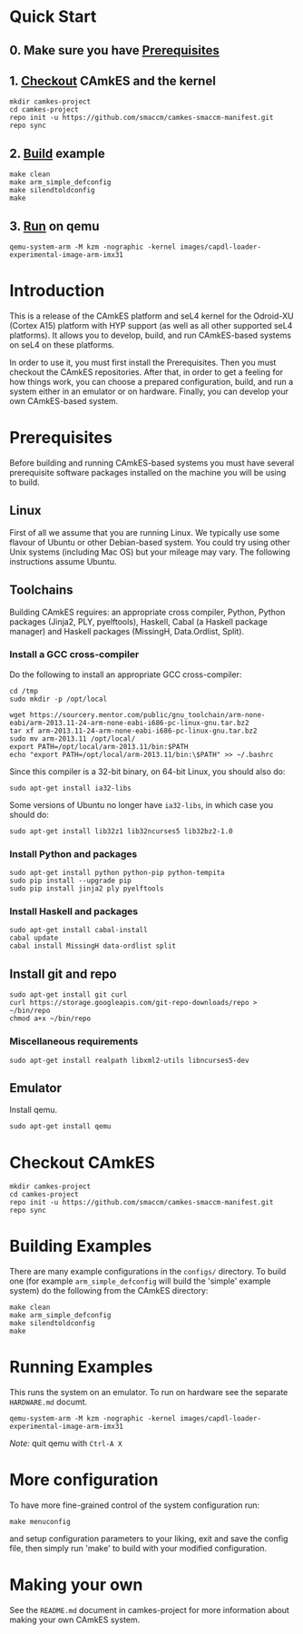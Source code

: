 <!-- @LICENSE(NICTA_CORE) -->

# Quick Start

## 0. Make sure you have [Prerequisites](#prerequisites)

## 1. [Checkout](#checkout) CAmkES and the kernel	

   	mkdir camkes-project
	cd camkes-project
	repo init -u https://github.com/smaccm/camkes-smaccm-manifest.git
	repo sync

## 2. [Build](#build) example

	make clean
	make arm_simple_defconfig
	make silendtoldconfig
	make

## 3. [Run](#run) on qemu

	qemu-system-arm -M kzm -nographic -kernel images/capdl-loader-experimental-image-arm-imx31

# Introduction

This is a release of the CAmkES platform and seL4 kernel for the Odroid-XU (Cortex A15) platform with HYP support (as well as all other supported seL4 platforms).  It allows you to develop, build, and run CAmkES-based systems on seL4 on these platforms.

In order to use it, you must first install the Prerequisites.  Then you must checkout the CAmkES repositories.  After that, in order to get a feeling for how things work, you can choose a prepared configuration, build, and run a system either in an emulator or on hardware.  Finally, you can develop your own CAmkES-based system.

<a name="prerequisites"></a>
# Prerequisites

Before building and running CAmkES-based systems you must have several prerequisite software packages installed on the machine you will be using to build.  

## Linux

First of all we assume that you are running Linux.  We typically use some flavour of Ubuntu or other Debian-based system.  You could try using other Unix systems (including Mac OS) but your mileage may vary.  The following instructions assume Ubuntu.

## Toolchains

Building CAmkES reguires: an appropriate cross compiler, Python, Python packages (Jinja2, PLY, pyelftools), Haskell, Cabal (a Haskell package manager) and Haskell packages (MissingH, Data.Ordlist, Split).

### Install a GCC cross-compiler

Do the following to install an appropriate GCC cross-compiler:

	cd /tmp
	sudo mkdir -p /opt/local
 
	wget https://sourcery.mentor.com/public/gnu_toolchain/arm-none-eabi/arm-2013.11-24-arm-none-eabi-i686-pc-linux-gnu.tar.bz2
	tar xf arm-2013.11-24-arm-none-eabi-i686-pc-linux-gnu.tar.bz2
	sudo mv arm-2013.11 /opt/local/
	export PATH=/opt/local/arm-2013.11/bin:$PATH
	echo "export PATH=/opt/local/arm-2013.11/bin:\$PATH" >> ~/.bashrc

Since this compiler is a 32-bit binary, on 64-bit Linux, you should also do:

	sudo apt-get install ia32-libs

Some versions of Ubuntu no longer have `ia32-libs`, in which case you should do:

	sudo apt-get install lib32z1 lib32ncurses5 lib32bz2-1.0

### Install Python and packages

	sudo apt-get install python python-pip python-tempita
	sudo pip install --upgrade pip
	sudo pip install jinja2 ply pyelftools

### Install Haskell and packages

	sudo apt-get install cabal-install
	cabal update
	cabal install MissingH data-ordlist split

## Install git and repo
   	sudo apt-get install git curl
	curl https://storage.googleapis.com/git-repo-downloads/repo > ~/bin/repo
	chmod a+x ~/bin/repo

### Miscellaneous requirements
	
	sudo apt-get install realpath libxml2-utils libncurses5-dev

## Emulator

Install qemu.

	sudo apt-get install qemu


<a name="checkout"></a>
# Checkout CAmkES

   	mkdir camkes-project
	cd camkes-project
	repo init -u https://github.com/smaccm/camkes-smaccm-manifest.git
	repo sync

<a name="build"></a>
# Building Examples

There are many example configurations in the `configs/` directory.  To build one (for example `arm_simple_defconfig` will build the 'simple' example system) do the following from the CAmkES directory:

	make clean
	make arm_simple_defconfig
	make silendtoldconfig
	make

<a name="run"></a>
# Running Examples 

This runs the system on an emulator.  To run on hardware see the separate `HARDWARE.md` documt.

	qemu-system-arm -M kzm -nographic -kernel images/capdl-loader-experimental-image-arm-imx31

*Note:* quit qemu with `Ctrl-A X`

# More configuration

To have more fine-grained control of the system configuration run:

	make menuconfig

and setup configuration parameters to your liking, exit and save the config file, then simply run 'make' to build with your modified configuration.

# Making your own

See the `README.md` document in camkes-project for more information about making your own CAmkES system.

